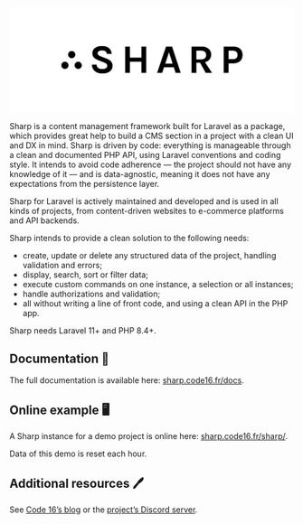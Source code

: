 <div align="center">

![Sharp](./docs/img/sharp9-logo.png)

</div>

Sharp is a content management framework built for Laravel as a package, which provides great help to build a CMS section in a project with a clean UI and DX in mind. Sharp is driven by code: everything is manageable through a clean and documented PHP API, using Laravel conventions and coding style. It intends to avoid code adherence — the project should not have any knowledge of it — and is data-agnostic, meaning it does not have any expectations from the persistence layer.

Sharp for Laravel is actively maintained and developed and is used in all kinds of projects, from content-driven websites to e-commerce platforms and API backends.

Sharp intends to provide a clean solution to the following needs:
- create, update or delete any structured data of the project, handling validation and errors;
- display, search, sort or filter data;
- execute custom commands on one instance, a selection or all instances;
- handle authorizations and validation;
- all without writing a line of front code, and using a clean API in the PHP app.

Sharp needs Laravel 11+ and PHP 8.4+.

## Documentation 📖

The full documentation is available here: [sharp.code16.fr/docs](http://sharp.code16.fr/docs).

## Online example 🖥️

A Sharp instance for a demo project is online here: [sharp.code16.fr/sharp/](http://sharp.code16.fr/sharp/).

Data of this demo is reset each hour. 

## Additional resources 🖊️

See [Code 16’s blog](https://code16.fr/blog/) or the [project’s Discord server](https://discord.com/invite/sFBT5c3XZz).
